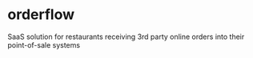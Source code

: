 # orderflow
SaaS solution for restaurants receiving 3rd party online orders into their point-of-sale systems
